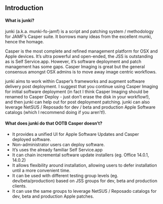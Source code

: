 Introduction
------------
#### What is junki?  

junki (a.k.a. munki-fo-jamf) is a script and patching system / methodology for JAMF’s Casper suite. It borrows many ideas from the excellent munki, hence the homage.  

Casper is the most complete and refined management platform for OSX and Apple devices. It’s ultra powerful and open-ended, the JSS is outstanding as is Self Service.app. However, it’s software deployment and patch management has some  gaps. Casper Imaging is great but the general consensus amongst OSX admins is to move away image centric workflows.   

junki aims to work within Casper’s frameworks and augment software delivery post deployment. I suggest that you continue using Casper Imaging for initial software deployment (in fact I think Casper Imaging should be renamed to Casper Deploy - just don’t erase the disk in your workflow!), and then junki can help out for post deployment patching.
junki can also leverage NetSUS / Reposado for dev / beta and production Apple Software catalogs (which I recommend doing if you aren’t!).   

#### What does junki do that OOTB Casper doesn’t?

* It provides a unified UI for Apple Software Updates and Casper deployed software.
* Non-administrator users can deploy software.
* It’s uses the already familiar Self Service.app
* It can chain incremental software update installers (eg. Office 14.0.1, 14.0.2)
* It allows flexibility around installation, allowing users to defer installation until a more convenient time.
* It can be used with different testing group levels (eg. dev/beta/production) based on JSS groups for dev, beta and production clients.
* It can use the same groups to leverage NetSUS / Reposado catalogs for dev, beta and production Apple patches.
